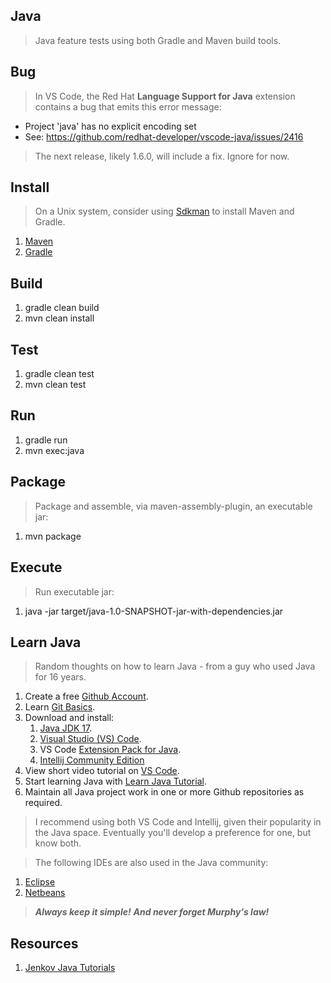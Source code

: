 Java
----
>Java feature tests using both Gradle and Maven build tools.

Bug
---
>In VS Code, the Red Hat **Language Support for Java** extension contains a bug that emits this error message:
* Project 'java' has no explicit encoding set
* See: https://github.com/redhat-developer/vscode-java/issues/2416
>The next release, likely 1.6.0, will include a fix. Ignore for now.

Install
-------
>On a Unix system, consider using [Sdkman](https://sdkman.io/) to install Maven and Gradle.
1. [Maven](https://maven.apache.org/)
2. [Gradle](https://gradle.org/)

Build
-----
1. gradle clean build
2. mvn clean install

Test
----
1. gradle clean test
2. mvn clean test

Run
---
1. gradle run
2. mvn exec:java

Package
-------
>Package and assemble, via maven-assembly-plugin, an executable jar:
1. mvn package

Execute
-------
>Run executable jar:
1. java -jar target/java-1.0-SNAPSHOT-jar-with-dependencies.jar

Learn Java
----------
>Random thoughts on how to learn Java - from a guy who used Java for 16 years.
1. Create a free [Github Account]( https://github.com ).
2. Learn [Git Basics]( https://www.freecodecamp.org/news/learn-the-basics-of-git-in-under-10-minutes-da548267cc91/ ).
3. Download and install:
   1. [Java JDK 17]( https://www.oracle.com/java/technologies/downloads/#java17 ).
   2. [Visual Studio (VS) Code]( https://code.visualstudio.com/download ).
   3. VS Code [Extension Pack for Java](https://marketplace.visualstudio.com/items?itemName=vscjava.vscode-java-pack).
   4. [Intellij Community Edition](https://www.jetbrains.com/idea/download/#section=mac)
4. View short video tutorial on [VS Code]( https://code.visualstudio.com/learn/get-started/basics ).
5. Start learning Java with [Learn Java Tutorial](https://www.codecademy.com/learn/learn-java).
6. Maintain all Java project work in one or more Github repositories as required.

>I recommend using both VS Code and Intellij, given their popularity in the Java space. Eventually you'll develop a
>preference for one, but know both.

>The following IDEs are also used in the Java community:
1. [Eclipse](https://www.eclipse.org/downloads/packages/release/kepler/sr1/eclipse-ide-java-developers)
2. [Netbeans](https://netbeans.apache.org/)

>***Always keep it simple!*** ***And never forget Murphy's law!***

Resources
---------
1. [Jenkov Java Tutorials](https://jenkov.com/tutorials/java/index.html)